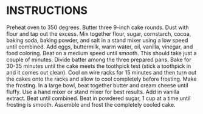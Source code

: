 # INSTRUCTIONS
Preheat oven to 350 degrees. Butter three 9-inch cake rounds. Dust with flour and tap out the excess.
Mix together flour, sugar, cornstarch, cocoa, baking soda, baking powder, and salt in a stand mixer using a low speed until combined.
Add eggs, buttermilk, warm water, oil, vanilla, vinegar, and food coloring. Beat on a medium speed until smooth. This should take just a couple of minutes.
Divide batter among the three prepared pans.
Bake for 30-35 minutes until the cake meets the toothpick test (stick a toothpick in and it comes out clean).
Cool on wire racks for 15 minutes and then turn out the cakes onto the racks and allow to cool completely before frosting.
Make the frosting. In a large bowl, beat together butter and cream cheese until fluffy. Use a hand mixer or stand mixer for best results. Add in vanilla extract. Beat until combined. Beat in powdered sugar, 1 cup at a time until frosting is smooth.
Assemble and frost the completely cooled cake.